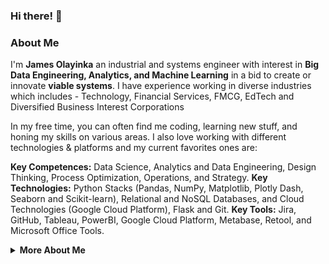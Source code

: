 ### Hi there! 👋

<!-- <summary><strong>About Me</strong></summary> -->
### About Me

I'm <strong>James Olayinka</strong> an industrial and systems engineer with interest in <strong>Big Data Engineering, Analytics, and Machine Learning</strong> in a bid to create or innovate <strong>viable systems</strong>. I have experience working in diverse industries which includes - Technology, Financial Services, FMCG, EdTech and Diversified Business Interest Corporations

In my free time, you can often find me coding, learning new stuff, and honing my skills on various areas. I also love working with different technologies & platforms and my current favorites ones are:

<strong>Key Competences:</strong> Data Science, Analytics and Data Engineering, Design Thinking, Process Optimization, Operations, and Strategy. 
<strong>Key Technologies:</strong> Python Stacks (Pandas, NumPy, Matplotlib, Plotly Dash, Seaborn and Scikit-learn), Relational and NoSQL Databases,
and Cloud Technologies (Google Cloud Platform), Flask and Git.
<strong>Key Tools:</strong> Jira, GitHub, Tableau, PowerBI, Google Cloud Platform, Metabase, Retool, and Microsoft Office Tools.

<details>
    
<summary><strong>More About Me</strong></summary>

###### Connect with me:
<p align="left">
<a href="https://twitter.com/olayinkajames01" target="blank"><img align="center" src="https://raw.githubusercontent.com/rahuldkjain/github-profile-readme-generator/master/src/images/icons/Social/twitter.svg" alt="olayinkajames01" height="20" width="20" /></a> &nbsp &nbsp
<a href="https://www.linkedin.com/in/jamesolayinka/" target="blank"><img align="center" src="https://raw.githubusercontent.com/rahuldkjain/github-profile-readme-generator/master/src/images/icons/Social/linked-in-alt.svg" alt="olayinka james" height="20" width="20" /></a> &nbsp &nbsp
<a href="https://medium.com/@olayinka_james01" target="blank"><img align="center" src="https://raw.githubusercontent.com/rahuldkjain/github-profile-readme-generator/master/src/images/icons/Social/medium.svg" alt="@olayinka_james01" height="20" width="20" /></a>
</p>

</details>
